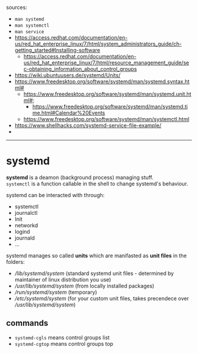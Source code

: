 sources:
+ `man systemd`
+ `man systemctl`
+ `man service`
+ https://access.redhat.com/documentation/en-us/red_hat_enterprise_linux/7/html/system_administrators_guide/ch-getting_started#Installing-software
  + https://access.redhat.com/documentation/en-us/red_hat_enterprise_linux/7/html/resource_management_guide/sec-obtaining_information_about_control_groups
+ https://wiki.ubuntuusers.de/systemd/Units/
+ https://www.freedesktop.org/software/systemd/man/systemd.syntax.html#
  + https://www.freedesktop.org/software/systemd/man/systemd.unit.html#; 
    + https://www.freedesktop.org/software/systemd/man/systemd.time.html#Calendar%20Events
  + https://www.freedesktop.org/software/systemd/man/systemctl.html
+ https://www.shellhacks.com/systemd-service-file-example/
+ 

---
# systemd

**systemd** is a deamon (background process) managing stuff.  
`systemctl` is a function callable in the shell to change systemd's behaviour.

systemd can be interacted with through:
+ systemctl
+ journalctl
+ Init
+ networkd
+ logind
+ journald
+ ...

systemd manages so called **units** which are manifasted as **unit files** in the folders:
+ */lib/systemd/system* (standard systemd unit files - determined by maintainer of linux distribution you use)
+ */usr/lib/systemd/system* (from locally installed packages)
+ */run/systemd/system* (temporary)
+ */etc/systemd/system* (for your custom unit files, takes precendece over */usr/lib/systemd/system*)


## commands
+ `systemd-cgls` means control groups list
+ `systemd-cgtop` means control groups top